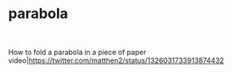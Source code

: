 # parabola<br><br>

How to fold a parabola in a piece of paper<br>video|https://twitter.com/matthen2/status/1326031733913874432<br><br>
